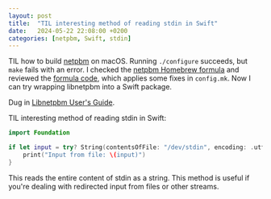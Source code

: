 ```yaml
---
layout: post
title:  "TIL interesting method of reading stdin in Swift"
date:   2024-05-22 22:08:00 +0200
categories: [netpbm, Swift, stdin]
---
```

TIL how to build [netpbm](https://github.com/valeriyvan/netpbm) on macOS. Running `./configure` succeeds, but `make` fails with an error. I checked the [netpbm Homebrew formula](https://formulae.brew.sh/formula/netpbm) and reviewed the [formula code](https://github.com/Homebrew/homebrew-core/blob/4b5fcc2b6e303da0d5deb6f3d2a702808b1b8434/Formula/n/netpbm.rb), which applies some fixes in `config.mk`. Now I can try wrapping libnetpbm into a Swift package.

Dug in [Libnetpbm User's Guide](https://netpbm.sourceforge.net/doc/libnetpbm_ug.html).

TIL interesting method of reading stdin in Swift:

```Swift
import Foundation

if let input = try? String(contentsOfFile: "/dev/stdin", encoding: .utf8) {
    print("Input from file: \(input)")
}
```

This reads the entire content of stdin as a string. This method is useful if you're dealing with redirected input from files or other streams.
